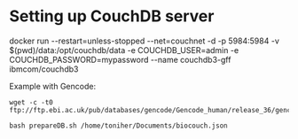 # Setting up CouchDB server

docker run --restart=unless-stopped --net=couchnet -d -p 5984:5984 -v $(pwd)/data:/opt/couchdb/data -e COUCHDB_USER=admin -e COUCHDB_PASSWORD=mypassword --name couchdb3-gff ibmcom/couchdb3

Example with Gencode:

```
wget -c -t0 ftp://ftp.ebi.ac.uk/pub/databases/gencode/Gencode_human/release_36/gencode.v36.annotation.gff3.gz

bash prepareDB.sh /home/toniher/Documents/biocouch.json


```

